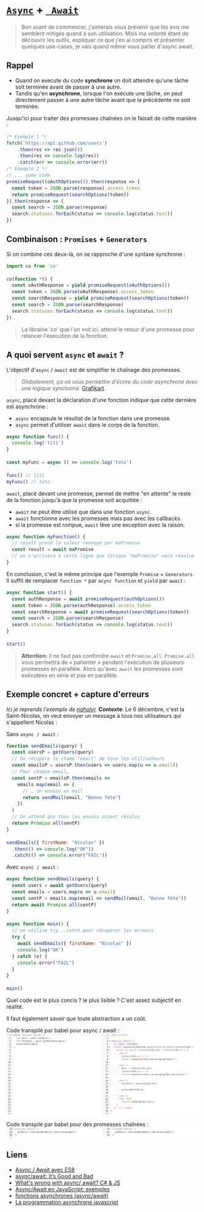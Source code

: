 # [`Async`](https://developer.mozilla.org/fr/docs/Web/JavaScript/Reference/Instructions/async_function) + [` Await`](https://developer.mozilla.org/fr/docs/Web/JavaScript/Reference/Op%C3%A9rateurs/await)

>Bon avant de commencer, j'aimerais vous prévenir que les avis me semblent mitigés quand à son utilisation. Mais ma volonté étant de découvrir les outils, expliquer ce que j'en ai compris et présenter quelques use-cases, je vais quand même vous parler d'async await.

## Rappel

- Quand on execute du code **synchrone** on doit attendre qu'une tâche soit terminée avant de passer à une autre. 
- Tandis qu'en **asynchrone**, lorsque l'on exécute une tâche, on peut directement passer à une autre tâche avant que la précédente ne soit terminée.

Jusqu'ici pour traiter des promesses chaînées on le faisait de cette manière :
```js
/* Exemple 1 */
fetch('https://api.github.com/users')
    .then(res => res.json())
    .then(res => console.log(res))
    .catch(err => console.error(err))
/* Exemple 2 */
// ... some code
promiseRequest(oAuthOptions()).then(response => {
  const token = JSON.parse(response).access_token
  return promiseRequest(searchOptions(token))
}).then(response => {
  const search = JSON.parse(response)
  search.statuses.forEach(status => console.log(status.text))
})
```

## Combinaison : `Promises` + `Generators`

Si on combine ces deux-là, on se rapproche d'une syntaxe synchrone :
```js
import co from 'co'

co(function *() {
  const oAuthResponse = yield promiseRequest(oAuthOptions())
  const token = JSON.parse(oAuthResponse).access_token
  const searchResponse = yield promiseRequest(searchOptions(token))
  const search = JSON.parse(searchResponse)
  search.statuses.forEach(status => console.log(status.text))
})
```
>La librairie 'co' que l'on voit ici, attend le retour d'une promesse pour relancer l'execution de la fonction.

## A quoi servent `async` et `await` ?

L'objectif d'`async` / `await` est de simplifier le chaînage des promesses.
> *Globalement, ça va vous permettre d'écrire du code asynchrone avec une logique synchrone.* [Grafikart](https://www.youtube.com/watch?v=uUZxHkcidps&t=20m52s).

`async`, placé devant la déclaration d'une fonction indique que cette dernière est asynchrone :
- `async` encapsule le résultat de la fonction dans une promesse.
- `async` permet d'utiliser `await` dans le corps de la fonction.

```js
async function func() {
  console.log('titi')
}

const myFunc = async () => console.log('toto')

func() // titi
myFunc() // toto
```

`await`, placé devant une promesse, permet de mettre "en attente" le reste de la fonction jusqu'à que la promesse soit acquittée :
- `await` ne peut être utilisé que dans une fonction `async`.
- `await` fonctionne avec les promesses mais pas avec les callbacks.
- si la promesse est rompue, `await` lève une exception avec la raison.

```js 
async function myFunction() {
  // result prend la valeur renvoyé par maPromise
  const result = await maPromise
  // on n'arrivera à cette ligne que lorsque "maPromise" sera résolue
}
```

En conclusion, c'est le même principe que l'exemple `Promise` + `Generators`. 
Il suffit de remplacer `function *` par `async function` et `yield` par `await` :
```js
async function start() {
  const authResponse = await promiseRequest(authOptions())
  const token = JSON.parse(authResponse).access_token
  const searchResponse = await promiseRequest(searchOptions(token))
  const search = JSON.parse(searchResponse)
  search.statuses.forEach(status => console.log(status.text))
}

start()
```

>**Attention:** Il ne faut pas confondre `await` et `Promise.all`. `Promise.all` vous permettra de « patienter » pendant l'exécution de plusieurs promesses en parallèle. Alors qu'avec `await` les promesses sont exécutées en série et pas en parallèle.

## Exemple concret + capture d'erreurs

*Ici je reprends l'exemple de [naholyr](http://putaindecode.io/fr/articles/js/es2016/async-await/).*
**Contexte**: Le 6 décembre, c'est la Saint-Nicolas, on veut envoyer un message à tous nos utilisateurs qui s'appellent Nicolas :

Sans `async / await` :
```js
function sendEmails(query) {
  const usersP = getUsers(query)
  // On récupère le champ "email" de tous les utilisateurs
  const emailsP = usersP.then(users => users.map(u => u.email))
  // Pour chaque email…
  const sentP = emailsP.then(emails =>
    emails.map(email => {
      // … on envoie un mail
      return sendMail(email, "Bonne fête")
    })
  )
  // On attend que tous les envois soient résolus
  return Promise.all(sentP)
}

sendEmails({ firstName: "Nicolas" })
  .then(() => console.log("OK"))
  .catch(() => console.error("FAIL"))
```

Avec `async / await` :
```js
async function sendEmails(query) {
  const users = await getUsers(query)
  const emails = users.map(u => u.email)
  const sentP = emails.map(email => sendMail(email, "Bonne fête"))
  return await Promise.all(sentP)
}

async function main() {
  // on utilise try...catch pour récupérer les erreurs
  try {
    await sendEmails({ firstName: "Nicolas" })
    console.log("OK")
  } catch (e) {
    console.error("FAIL")
  }
}

main()
```

Quel code est le plus concis ? le plus lisible ? C'est assez subjectif en réalité. 

Il faut également savoir que toute abstraction a un coût.

Code transpilé par babel pour async / await :
![async-transpiled](async-transpiled.png)

Code transpilé par babel pour des promesses chaînées :
![promise-transpiled](promise-transpiled.png)

## Liens

- [Async / Await avec ES8](https://www.smooth-code.com/articles/javascript-async-await)
- [async/await: It’s Good and Bad](https://medium.com/@benlesh/async-await-it-s-good-and-bad-15cf121ade40)
- [What's wrong with async/ await? C# & JS](https://joashc.github.io/posts/2016-06-10-async-await.html)
- [Async/Await en JavaScript: exemples](https://www.xul.fr/ecmascript/async-await.php)
- [fonctions asynchrones (async/await)](http://putaindecode.io/fr/articles/js/es2016/async-await/)
- [La programmation asynchrone javascript](https://www.itrust.fr/la-programmation-asynchrone-javascript/)